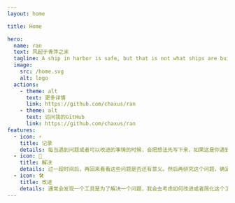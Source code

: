 ```yaml
---
layout: home

title: Home

hero:
  name: ran
  text: 风起于青萍之末
  tagline: A ship in harbor is safe, but that is not what ships are built for.
  image:
    src: /home.svg
    alt: logo
  actions:
    - theme: alt
      text: 更多详情
      link: https://github.com/chaxus/ran
    - theme: alt
      text: 访问我的GitHub
      link: https://github.com/chaxus/ran
features:
  - icon: ⚡️
    title: 记录
    details: 每当遇到问题或者可以改进的事情的时候，会把想法先写下来，如果这是你遇到的问题，那么很可能有一群人也遇到同样的困难。
  - icon: 🖖
    title: 解决
    details: 过一段时间后，再回来看看这些问题是否还有意义。然后再研究这个问题，确定是否存在解决方案。
  - icon: 🛠️
    title: 改进
    details: 通常会发现一个工具是为了解决一个问题，我会去考虑如何改进或者简化这个工具。创造一个更好的轮子。
---
```

